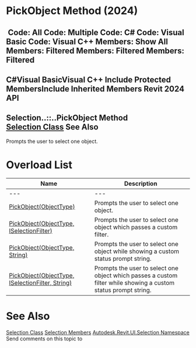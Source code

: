 # PickObject Method (2024)

﻿
 Code: All Code: Multiple Code: C# Code: Visual Basic Code: Visual C++  Members: Show All Members: Filtered Members: Filtered Members: Filtered   
---  
C#Visual BasicVisual C++
Include Protected MembersInclude Inherited Members
Revit 2024 API  
---  
Selection..::..PickObject Method   
[Selection Class](31b73d46-7d67-5dbb-4dad-80aa597c9afc.md "Selection Class") See Also  
---  
Prompts the user to select one object.
# Overload List
| Name | Description |
| --- | --- |
| --- | --- | --- |
| [PickObject(ObjectType)](0315fd62-b533-1817-2f2d-d9ebd4bc8e33.md "PickObject Method \(ObjectType\)") | Prompts the user to select one object. |
| [PickObject(ObjectType, ISelectionFilter)](8038c1e1-262e-5d25-c065-b75b9ba98603.md "PickObject Method \(ObjectType, ISelectionFilter\)") | Prompts the user to select one object which passes a custom filter. |
| [PickObject(ObjectType, String)](40d583f4-f74a-917d-ff6e-e197eef76e53.md "PickObject Method \(ObjectType, String\)") | Prompts the user to select one object while showing a custom status prompt string. |
| [PickObject(ObjectType, ISelectionFilter, String)](e55e4998-ef65-6021-f448-6046be134533.md "PickObject Method \(ObjectType, ISelectionFilter, String\)") | Prompts the user to select one object which passes a custom filter while showing a custom status prompt string. |

# See Also
[Selection Class](31b73d46-7d67-5dbb-4dad-80aa597c9afc.md "Selection Class")
[Selection Members](8eccaa93-cc99-fd37-15ad-24d201985d9b.md "Selection Members")
[Autodesk.Revit.UI.Selection Namespace](11785869-cc9e-03fc-97db-767a59af10a1.md "Autodesk.Revit.UI.Selection Namespace")
Send comments on this topic to 